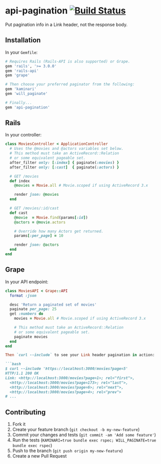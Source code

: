 # api-pagination [![Build Status](https://travis-ci.org/davidcelis/api-pagination.png)](https://travis-ci.org/davidcelis/api-pagination)

Put pagination info in a Link header, not the response body.

## Installation

In your `Gemfile`:

```ruby
# Requires Rails (Rails-API is also supported) or Grape.
gem 'rails', '>= 3.0.0'
gem 'rails-api'
gem 'grape'

# Then choose your preferred paginator from the following:
gem 'kaminari'
gem 'will_paginate'

# Finally...
gem 'api-pagination'
```

## Rails

In your controller:

```ruby
class MoviesController < ApplicationController
  # Uses the @movies and @actors variables set below.
  # This method must take an ActiveRecord::Relation
  # or some equivalent pageable set.
  after_filter only: [:index] { paginate(:movies) }
  after_filter only: [:cast]  { paginate(:actors) }

  # GET /movies
  def index
    @movies = Movie.all # Movie.scoped if using ActiveRecord 3.x

    render json: @movies
  end

  # GET /movies/:id/cast
  def cast
    @movie  = Movie.find(params[:id])
    @actors = @movie.actors

    # Override how many Actors get returned.
    params[:per_page] = 10

    render json: @actors
  end
end
```

## Grape

In your API endpoint:

```ruby
class MoviesAPI < Grape::API
  format :json

  desc 'Return a paginated set of movies'
  paginate per_page: 25
  get :numbers do
    movies = Movie.all # Movie.scoped if using ActiveRecord 3.x

    # This method must take an ActiveRecord::Relation
    # or some equivalent pageable set.
    paginate movies
  end
end

Then `curl --include` to see your Link header pagination in action:

```bash
$ curl --include 'https://localhost:3000/movies?page=5'
HTTP/1.1 200 OK
Link: <http://localhost:3000/movies?page=1>; rel="first">,
  <http://localhost:3000/movies?page=173>; rel="last">,
  <http://localhost:3000/movies?page=6>; rel="next">,
  <http://localhost:3000/movies?page=4>; rel="prev">
# ...
```

## Contributing

1. Fork it
2. Create your feature branch (`git checkout -b my-new-feature`)
3. Commit your changes and tests (`git commit -am 'Add some feature'`)
4. Run the tests (`KAMINARI=true bundle exec rspec; WILL_PAGINATE=true bundle exec rspec`)
5. Push to the branch (`git push origin my-new-feature`)
6. Create a new Pull Request

[kaminari]: https://github.com/amatsuda/kaminari
[will_paginate]: https://github.com/mislav/will_paginate
